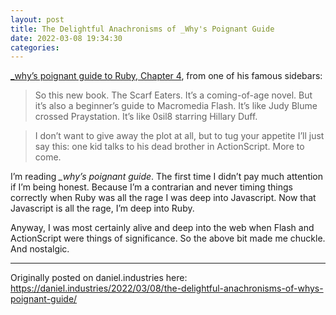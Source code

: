 ```yaml
---
layout: post
title: The Delightful Anachronisms of _Why's Poignant Guide
date: 2022-03-08 19:34:30
categories:
---
```


[\_why’s poignant guide to Ruby, Chapter 4](http://poignant.guide/book/chapter-4.html), from one of his famous sidebars:

> So this new book. The Scarf Eaters. It’s a coming-of-age novel. But it’s also a beginner’s guide to Macromedia Flash. It’s like Judy Blume crossed Praystation. It’s like 0sil8 starring Hillary Duff.

>

> I don’t want to give away the plot at all, but to tug your appetite I’ll just say this: one kid talks to his dead brother in ActionScript. More to come.

I’m reading _\_why’s poignant guide_. The first time I didn’t pay much attention if I’m being honest. Because I’m a contrarian and never timing things correctly when Ruby was all the rage I was deep into Javascript. Now that Javascript is all the rage, I’m deep into Ruby.

Anyway, I was most certainly alive and deep into the web when Flash and ActionScript were things of significance. So the above bit made me chuckle. And nostalgic.

---

Originally posted on daniel.industries here: https://daniel.industries/2022/03/08/the-delightful-anachronisms-of-whys-poignant-guide/
